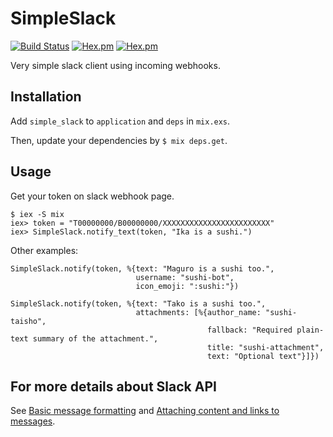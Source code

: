 # SimpleSlack

[![Build Status](https://travis-ci.org/aktsk/simple_slack.svg?branch=master)](https://travis-ci.org/aktsk/simple_slack)
[![Hex.pm](https://img.shields.io/hexpm/v/simple_slack.svg?maxAge=2592000)](https://hex.pm/packages/simple_slack)
[![Hex.pm](https://img.shields.io/hexpm/l/simple_slack.svg?maxAge=2592000)](https://github.com/aktsk/simple_slack/blob/master/LICENSE)

Very simple slack client using incoming webhooks.


## Installation

Add `simple_slack` to `application` and `deps` in `mix.exs`.

Then, update your dependencies by `$ mix deps.get`.


## Usage

Get your token on slack webhook page.

```
$ iex -S mix
iex> token = "T00000000/B00000000/XXXXXXXXXXXXXXXXXXXXXXXX"
iex> SimpleSlack.notify_text(token, "Ika is a sushi.")
```

Other examples:

```
SimpleSlack.notify(token, %{text: "Maguro is a sushi too.",
                            username: "sushi-bot",
                            icon_emoji: ":sushi:"})

SimpleSlack.notify(token, %{text: "Tako is a sushi too.",
                            attachments: [%{author_name: "sushi-taisho",
                                            fallback: "Required plain-text summary of the attachment.",
                                            title: "sushi-attachment",
                                            text: "Optional text"}]})
```


## For more details about Slack API

See [Basic message formatting](https://api.slack.com/docs/message-formatting) and [Attaching content and links to messages](https://api.slack.com/docs/message-attachments).
